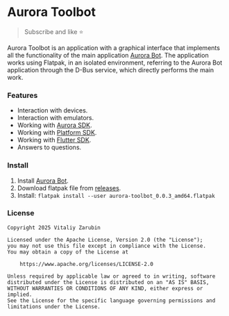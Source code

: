 # Aurora Toolbot

> Subscribe and like ⭐

Aurora Toolbot is an application with a graphical interface that implements all the functionality of the main application [Aurora Bot](https://github.com/keygenqt/aurora-bot).
The application works using Flatpak, in an isolated environment, referring to the Aurora Bot application through the D-Bus service, which directly performs the main work.

### Features

- Interaction with devices.
- Interaction with emulators.
- Working with [Aurora SDK](https://developer.auroraos.ru/doc/sdk).
- Working with [Platform SDK](https://developer.auroraos.ru/doc/sdk/psdk).
- Working with [Flutter SDK](https://developer.auroraos.ru/doc/extended/flutter).
- Answers to questions.

### Install

1. Install [Aurora Bot](https://github.com/keygenqt/aurora-bot).
3. Download flatpak file from [releases](https://github.com/keygenqt/aurora-toolbot/releases).
4. Install: `flatpak install --user aurora-toolbot_0.0.3_amd64.flatpak`

### License

```
Copyright 2025 Vitaliy Zarubin

Licensed under the Apache License, Version 2.0 (the "License");
you may not use this file except in compliance with the License.
You may obtain a copy of the License at

    https://www.apache.org/licenses/LICENSE-2.0

Unless required by applicable law or agreed to in writing, software
distributed under the License is distributed on an "AS IS" BASIS,
WITHOUT WARRANTIES OR CONDITIONS OF ANY KIND, either express or implied.
See the License for the specific language governing permissions and
limitations under the License.
```
